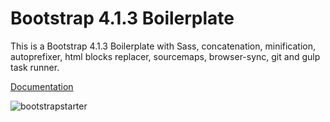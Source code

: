 # Bootstrap 4.1.3 Boilerplate

This is a Bootstrap 4.1.3 Boilerplate with Sass, concatenation, minification,
autoprefixer, html blocks replacer, sourcemaps, browser-sync, git and gulp task
runner.

[Documentation](https://bootstrapstarter.com/bootstrap-templates/template-basic-bootstrap-html/)

![bootstrapstarter](assets/img/bootstrapstarter.jpg)
